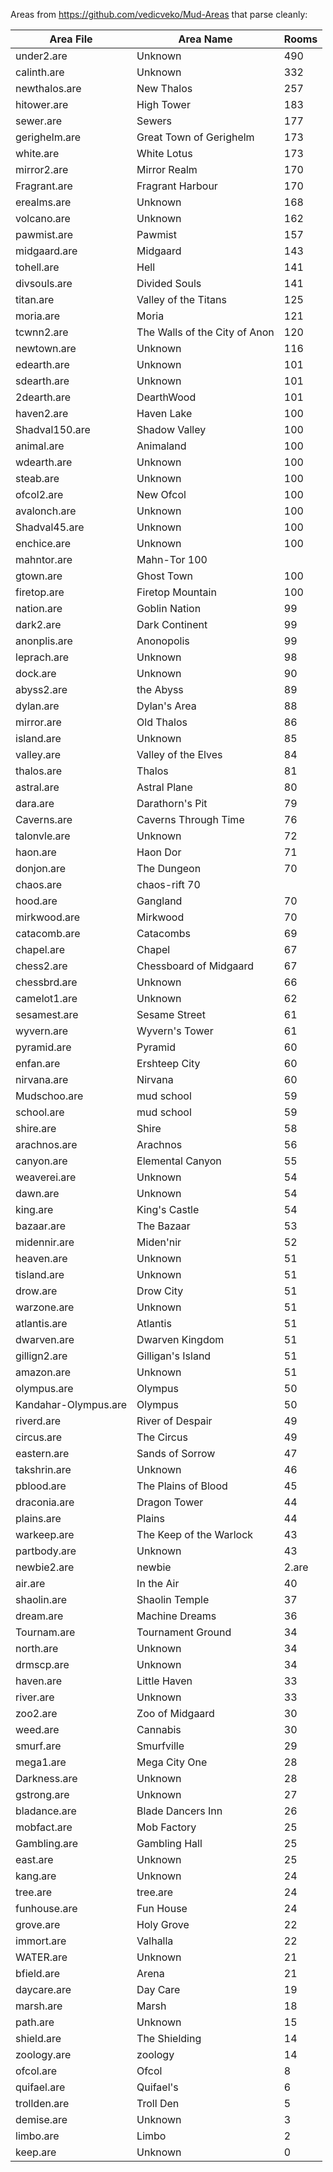 Areas from https://github.com/vedicveko/Mud-Areas that parse cleanly:

Area File | Area Name | Rooms
---|---|---
under2.are |  Unknown     |    490
calinth.are |  Unknown     |    332
newthalos.are |  New Thalos     |    257
hitower.are |  High Tower     |    183
sewer.are |  Sewers     |    177
gerighelm.are |  Great Town of Gerighelm     |    173
white.are |  White Lotus     |    173
mirror2.are |  Mirror Realm     |    170
Fragrant.are |  Fragrant Harbour     |    170
erealms.are |  Unknown     |    168
volcano.are |  Unknown     |    162
pawmist.are |  Pawmist     |    157
midgaard.are |  Midgaard     |    143
tohell.are |  Hell     |    141
divsouls.are |  Divided Souls     |    141
titan.are |  Valley of the Titans     |    125
moria.are |  Moria     |    121
tcwnn2.are |  The Walls of the City of Anon     |    120
newtown.are |  Unknown     |    116
edearth.are |  Unknown     |    101
sdearth.are |  Unknown     |    101
2dearth.are |  DearthWood     |    101
haven2.are |  Haven Lake     |    100
Shadval150.are |  Shadow Valley     |    100
animal.are |  Animaland     |    100
wdearth.are |  Unknown     |    100
steab.are |  Unknown     |    100
ofcol2.are |  New Ofcol     |    100
avalonch.are |  Unknown     |    100
Shadval45.are |  Unknown     |    100
enchice.are |  Unknown     |    100
mahntor.are |    Mahn-Tor  100
gtown.are |  Ghost Town     |    100
firetop.are |  Firetop Mountain     |    100
nation.are |  Goblin Nation     |    99
dark2.are |  Dark Continent     |    99
anonplis.are |  Anonopolis     |    99
leprach.are |  Unknown     |    98
dock.are |  Unknown     |    90
abyss2.are |  the Abyss     |    89
dylan.are |  Dylan's Area     |    88
mirror.are |  Old Thalos     |    86
island.are |  Unknown     |    85
valley.are |  Valley of the Elves     |    84
thalos.are |  Thalos     |    81
astral.are |  Astral Plane     |    80
dara.are |  Darathorn's Pit     |    79
Caverns.are |  Caverns Through Time     |    76
talonvle.are |  Unknown     |    72
haon.are |  Haon Dor     |    71
donjon.are |  The Dungeon     |    70
chaos.are |    chaos-rift  70
hood.are |  Gangland     |    70
mirkwood.are |  Mirkwood     |    70
catacomb.are |  Catacombs     |    69
chapel.are |  Chapel     |    67
chess2.are |  Chessboard of Midgaard     |    67
chessbrd.are |  Unknown     |    66
camelot1.are |  Unknown     |    62
sesamest.are |  Sesame Street     |    61
wyvern.are |  Wyvern's Tower     |    61
pyramid.are |  Pyramid     |    60
enfan.are |  Ershteep City     |    60
nirvana.are |  Nirvana     |    60
Mudschoo.are |  mud school     |    59
school.are |  mud school     |    59
shire.are |  Shire     |    58
arachnos.are |  Arachnos     |    56
canyon.are |  Elemental Canyon     |    55
weaverei.are |  Unknown     |    54
dawn.are |  Unknown     |    54
king.are |  King's Castle     |    54
bazaar.are |  The Bazaar     |    53
midennir.are |  Miden'nir     |    52
heaven.are |  Unknown     |    51
tisland.are |  Unknown     |    51
drow.are |  Drow City     |    51
warzone.are |  Unknown     |    51
atlantis.are |  Atlantis     |    51
dwarven.are |  Dwarven Kingdom     |    51
gillign2.are |  Gilligan's Island     |    51
amazon.are |  Unknown     |    51
olympus.are |  Olympus     |    50
Kandahar-Olympus.are |  Olympus     |    50
riverd.are |  River of Despair     |    49
circus.are |  The Circus     |    49
eastern.are |  Sands of Sorrow     |    47
takshrin.are |  Unknown     |    46
pblood.are |  The Plains of Blood     |    45
draconia.are |  Dragon Tower     |    44
plains.are |  Plains     |    44
warkeep.are |  The Keep of the Warlock     |    43
partbody.are |  Unknown     |    43
newbie2.are |  newbie   |    2.are |   41
air.are |  In the Air     |    40
shaolin.are |  Shaolin Temple     |    37
dream.are |  Machine Dreams     |    36
Tournam.are |  Tournament Ground     |    34
north.are |  Unknown     |    34
drmscp.are |  Unknown     |    34
haven.are |  Little Haven     |    33
river.are |  Unknown     |    33
zoo2.are |  Zoo of Midgaard     |    30
weed.are |  Cannabis     |    30
smurf.are |  Smurfville     |    29
mega1.are |  Mega City One     |    28
Darkness.are |  Unknown     |    28
gstrong.are |  Unknown     |    27
bladance.are |  Blade Dancers Inn     |    26
mobfact.are |  Mob Factory     |    25
Gambling.are |  Gambling Hall     |    25
east.are |  Unknown     |    25
kang.are |  Unknown     |    24
tree.are |    tree.are |   24
funhouse.are |  Fun House     |    24
grove.are |  Holy Grove     |    22
immort.are |  Valhalla     |    22
WATER.are |  Unknown     |    21
bfield.are |  Arena     |    21
daycare.are |  Day Care     |    19
marsh.are |  Marsh     |    18
path.are |  Unknown     |    15
shield.are |  The Shielding     |    14
zoology.are |  zoology     |    14
ofcol.are |  Ofcol     |    8
quifael.are |  Quifael's     |    6
trollden.are |  Troll Den     |    5
demise.are |  Unknown     |    3
limbo.are |  Limbo     |    2
keep.are |  Unknown     |    0
